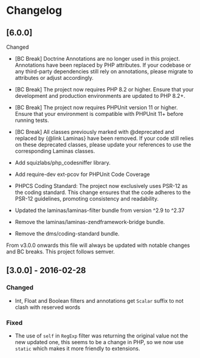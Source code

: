 # Changelog

## [6.0.0]

Changed
- [BC Break] Doctrine Annotations are no longer used in this project. Annotations have been replaced by PHP attributes. If your codebase or any third-party dependencies still rely on annotations, please migrate to attributes or adjust accordingly.
- [BC Break] The project now requires PHP 8.2 or higher. Ensure that your development and production environments are updated to PHP 8.2+.
- [BC Break] The project now requires PHPUnit version 11 or higher. Ensure that your environment is compatible with PHPUnit 11+ before running tests.
- [BC Break] All classes previously marked with @deprecated and replaced by {@link Laminas} have been removed. If your code still relies on these deprecated classes, please update your references to use the corresponding Laminas classes.

- Add squizlabs/php_codesniffer library.
- Add require-dev ext-pcov for PHPUnit Code Coverage
- PHPCS Coding Standard: The project now exclusively uses PSR-12 as the coding standard. This change ensures that the code adheres to the PSR-12 guidelines, promoting consistency and readability.
- Updated the laminas/laminas-filter bundle from version ^2.9 to ^2.37
- Remove the laminas/laminas-zendframework-bridge bundle.
- Remove the dms/coding-standard bundle.


From v3.0.0 onwards this file will always be updated with notable changes and BC breaks.
This project follows semver.

## [3.0.0] - 2016-02-28
### Changed
- Int, Float and Boolean filters and annotations get `Scalar` suffix to not clash with reserved words

### Fixed
- The use of `self` in `RegExp` filter was returning the original value not the new updated one, this seems to be a change in PHP, so we now use `static` which makes it more friendly to extensions.
